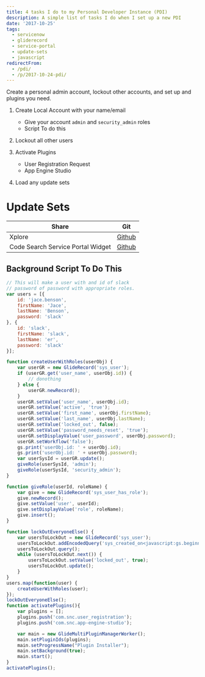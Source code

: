 ```yaml
---
title: 4 tasks I do to my Personal Developer Instance (PDI)
description: A simple list of tasks I do when I set up a new PDI
date: '2017-10-25'
tags:
  - servicenow
  - gliderecord
  - service-portal
  - update-sets
  - javascript
redirectFrom:
  - /pdi/
  - /p/2017-10-24-pdi/
---
```


<!--StartFragment-->

Create a personal admin account, lockout other accounts, and set up and plugins you need.

1. Create Local Account with your name/email

   * Give your account `admin` and `security_admin` roles
   * Script To do this

2. Lockout all other users
3. Activate Plugins 
   - User Registration Request
   - App Engine Studio
4. Load any update sets

# Update Sets

| Share                             | Git                                                                         |
| --------------------------------- | --------------------------------------------------------------------------- |
| Xplore                            | [Github](https://github.com/thewhitespace/Xplore/)                          |
| Code Search Service Portal Widget | [Github](https://github.com/jacebenson/servicenow-code/blob/docs/README.md) |

## Background Script To Do This

<!--EndFragment-->

```javascript
// This will make a user with and id of slack
// password of password with appropriate roles.
var users = [{
    id: 'jace.benson',
    firstName: 'Jace',
    lastName: 'Benson',
    password: 'slack'
}, {
    id: 'slack',
    firstName: 'slack',
    lastName: 'er',
    password: 'slack'
}];

function createUserWithRoles(userObj) {
    var userGR = new GlideRecord('sys_user');
    if (userGR.get('user_name', userObj.id)) {
        // donothing
    } else {
        userGR.newRecord();
    }
    userGR.setValue('user_name', userObj.id);
    userGR.setValue('active', 'true');
    userGR.setValue('first_name', userObj.firstName);
    userGR.setValue('last_name', userObj.lastName);
    userGR.setValue('locked_out', false);
    userGR.setValue('password_needs_reset', 'true');
    userGR.setDisplayValue('user_password', userObj.password);
    userGR.setWorkflow('false');
    gs.print('userObj.id: ' + userObj.id);
    gs.print('userObj.id: ' + userObj.password);
    var userSysId = userGR.update();
    giveRole(userSysId, 'admin');
    giveRole(userSysId, 'security_admin');
}

function giveRole(userId, roleName) {
    var give = new GlideRecord('sys_user_has_role');
    give.newRecord();
    give.setValue('user', userId);
    give.setDisplayValue('role', roleName);
    give.insert();
}

function lockOutEveryoneElse() {
    var usersToLockOut = new GlideRecord('sys_user');
    usersToLockOut.addEncodedQuery('sys_created_on<javascript:gs.beginningOfToday()');
    usersToLockOut.query();
    while (usersToLockOut.next()) {
        usersToLockOut.setValue('locked_out', true);
        usersToLockOut.update();
    }
}
users.map(function(user) {
    createUserWithRoles(user);
});
lockOutEveryoneElse();
function activatePlugins(){
    var plugins = [];
    plugins.push('com.snc.user_registration');
    plugins.push('com.snc.app-engine-studio');

    var main = new GlideMultiPluginManagerWorker();
    main.setPluginIds(plugins);
    main.setProgressName("Plugin Installer");
    main.setBackground(true);
    main.start();
}
activatePlugins();
```